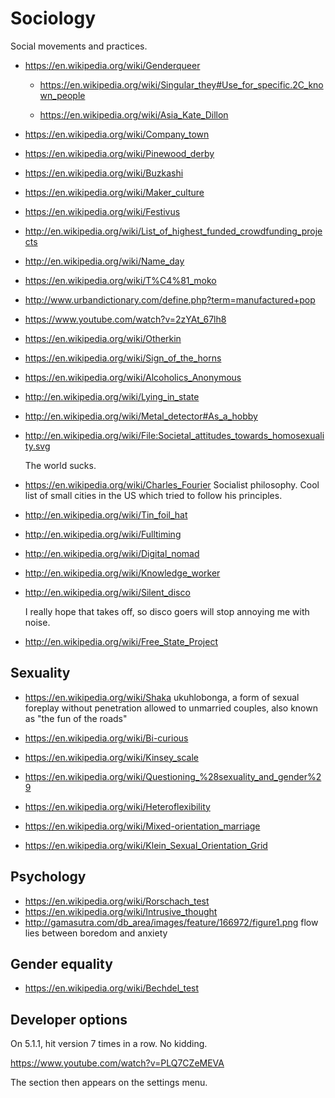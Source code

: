 # Sociology

Social movements and practices.

-   <https://en.wikipedia.org/wiki/Genderqueer>

    - <https://en.wikipedia.org/wiki/Singular_they#Use_for_specific.2C_known_people>

    - <https://en.wikipedia.org/wiki/Asia_Kate_Dillon>

-   <https://en.wikipedia.org/wiki/Company_town>

-   <https://en.wikipedia.org/wiki/Pinewood_derby>

-   <https://en.wikipedia.org/wiki/Buzkashi>

-   <https://en.wikipedia.org/wiki/Maker_culture>

-   <https://en.wikipedia.org/wiki/Festivus>

-   <http://en.wikipedia.org/wiki/List_of_highest_funded_crowdfunding_projects>

-   <http://en.wikipedia.org/wiki/Name_day>

-   <https://en.wikipedia.org/wiki/T%C4%81_moko>

-   <http://www.urbandictionary.com/define.php?term=manufactured+pop>

-   <https://www.youtube.com/watch?v=2zYAt_67lh8>

-   <https://en.wikipedia.org/wiki/Otherkin>

-   <https://en.wikipedia.org/wiki/Sign_of_the_horns>

-   <https://en.wikipedia.org/wiki/Alcoholics_Anonymous>

-   <http://en.wikipedia.org/wiki/Lying_in_state>

-   <http://en.wikipedia.org/wiki/Metal_detector#As_a_hobby>

-   <http://en.wikipedia.org/wiki/File:Societal_attitudes_towards_homosexuality.svg>

    The world sucks.

-   <https://en.wikipedia.org/wiki/Charles_Fourier> Socialist philosophy. Cool list of small cities in the US which tried to follow his principles.

-   <http://en.wikipedia.org/wiki/Tin_foil_hat>

-   <http://en.wikipedia.org/wiki/Fulltiming>

-   <http://en.wikipedia.org/wiki/Digital_nomad>

-   <http://en.wikipedia.org/wiki/Knowledge_worker>

-   <http://en.wikipedia.org/wiki/Silent_disco>

    I really hope that takes off, so disco goers will stop annoying me with noise.

-   <http://en.wikipedia.org/wiki/Free_State_Project>

## Sexuality

-   <https://en.wikipedia.org/wiki/Shaka> ukuhlobonga, a form of sexual foreplay without penetration allowed to unmarried couples, also known as "the fun of the roads"

-   <https://en.wikipedia.org/wiki/Bi-curious>

-   <https://en.wikipedia.org/wiki/Kinsey_scale>

-   <https://en.wikipedia.org/wiki/Questioning_%28sexuality_and_gender%29>

-   <https://en.wikipedia.org/wiki/Heteroflexibility>

-   <https://en.wikipedia.org/wiki/Mixed-orientation_marriage>

-   <https://en.wikipedia.org/wiki/Klein_Sexual_Orientation_Grid>

## Psychology

-   <https://en.wikipedia.org/wiki/Rorschach_test>
-   <https://en.wikipedia.org/wiki/Intrusive_thought>
-   <http://gamasutra.com/db_area/images/feature/166972/figure1.png> flow lies between boredom and anxiety

## Gender equality

-   <https://en.wikipedia.org/wiki/Bechdel_test>

## Developer options

On 5.1.1, hit version 7 times in a row. No kidding.

<https://www.youtube.com/watch?v=PLQ7CZeMEVA>

The section then appears on the settings menu.
